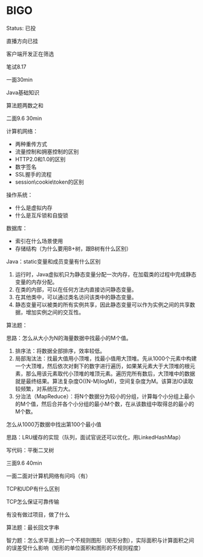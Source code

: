 # BIGO

Status: 已投

直播方向已挂

客户端开发正在筛选

笔试8.17

一面30min

Java基础知识

算法题两数之和

二面9.6 30min

计算机网络：

- 两种重传方式
- 流量控制和拥塞控制的区别
- HTTP2.0和1.0的区别
- 数字签名
- SSL握手的流程
- session\cookie\token的区别

操作系统：

- 什么是虚拟内存
- 什么是互斥锁和自旋锁

数据库：

- 索引在什么场景使用
- 存储结构（为什么要用B+树，跟B树有什么区别）

Java：static变量和成员变量有什么区别
1. 运行时，Java虚拟机只为静态变量分配一次内存，在加载类的过程中完成静态变量的内存分配。
2. 在类的内部，可以在任何方法内直接访问静态变量。
3. 在其他类中，可以通过类名访问该类中的静态变量。
4. 静态变量可以被类的所有实例共享，因此静态变量可以作为实例之间的共享数据，增加实例之间的交互性。

算法题：

思路：怎么从大小为N的海量数据中找最小的M个值。

1. 排序法：将数据全部排序，效率较低。
2. 局部淘汰法：找最大值用小顶堆，找最小值用大顶堆。先从1000个元素中构建一个大顶堆，然后依次对剩下的数字进行遍历，如果某元素大于大顶堆的根元素，那么用该元素取代小顶堆的堆顶元素。遍历完所有数后，大顶堆中的数据就是最终结果。算法复杂度O((N-M)logM)，空间复杂度为M。该算法IO读取较频繁，对系统压力大。
3. 分治法（MapReduce）：将N个数据分为较小的分组，计算每个小分组上最小的M个值，然后合并各个小分组的最小M个数，在从该数组中取得总的最小的M个数。

怎么从1000万数据中找出第100个最小值

思路：LRU缓存的实现（队列，面试官说还可以优化，用LinkedHashMap）

写代码：平衡二叉树

三面9.6 40min

一面二面对计算机网络有问吗（有）

TCP和UDP有什么区别

TCP怎么保证可靠传输

有没有做过项目，做了什么

算法题：最长回文字串

智力题：怎么求平面上的一个不规则图形（矩形分割），实际面积与计算面积之间的误差受什么影响（矩形的单位面积和图形的不规则程度）